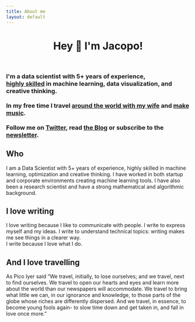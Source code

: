 ```yaml
---
title: About me
layout: default
---
```


<!-- Banner -->
<div class="wrap">
	<header class="major">
		<h1>Hey 👋 I'm Jacopo!</h1>
	</header>
	<h3>I'm a data scientist with 5+ years of experience,<br/> 
	<a style="text-decoration: underline;" href="about_me.html">highly skilled</a> in machine learning, data visualization, and creative thinking.<br/> 
	<br />
	In my free time I travel <a style="text-decoration: underline;" href="#">around the world with my wife</a> and <a style="text-decoration: underline;" target="_blank" href="https://soundcloud.com/jacopoparvizi">make music</a>.<br/>
	<br />
	Follow me on <a style="text-decoration: underline;" href="https://twitter.com/mottiden" target="_blank">Twitter</a>, read <a style="text-decoration: underline;" href="articles.html" target="_blank">the Blog</a> or subscribe to the <a style="text-decoration: underline;" href="#section-newsletter">newsletter</a>.
</div>

## Who

I am a Data Scientist with 5+ years of experience, highly skilled in machine learning, optimization and creative thinking.
I have worked in both startup and corporate environments creating machine learning tools.
I have also been a research scientist and have a strong mathematical and algorithmic background.
				

## I love writing
I love writing because I like to communicate with people. I write to express myself and my ideas. I write to understand technical topics: writing makes me see things in a clearer way. <br />I write because I love what I do.
				
## And I love travelling

As Pico Iyer said “We travel, initially, to lose ourselves; and we travel, next to find ourselves. We travel to open our hearts and eyes and learn more about the world than our newspapers will accommodate. We travel to bring what little we can, in our ignorance and knowledge, to those parts of the globe whose riches are differently dispersed. And we travel, in essence, to become young fools again- to slow time down and get taken in, and fall in love once more.”
